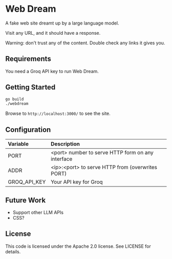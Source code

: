 # Web Dream

A fake web site dreamt up by a large language model.

Visit any URL, and it should have a response.

Warning: don't trust any of the content.
Double check any links it gives you.

## Requirements

You need a Groq API key to run Web Dream.

## Getting Started

```sh
go build
./webdream
```

Browse to `http://localhost:3000/` to see the site.

## Configuration

| Variable     | Description                                      |
|:-------------|:-------------------------------------------------|
| PORT         | \<port> number to serve HTTP form on any interface
| ADDR         | \<ip>:\<port> to serve HTTP from (overwrites PORT)
| GROQ_API_KEY | Your API key for Groq

## Future Work

- Support other LLM APIs
- CSS?

## License

This code is licensed under the Apache 2.0 license. See LICENSE for details.
